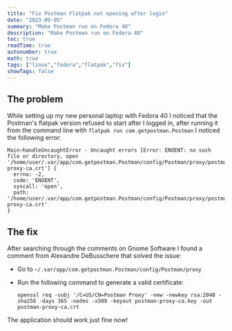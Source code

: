 ```yaml
---
title: "Fix Postman Flatpak not opening after login"
date: "2023-09-05"
summary: "Make Postman run on Fedora 40"
description: "Make Postman run on Fedora 40"
toc: true
readTime: true
autonumber: true
math: true
tags: ["linux","fedora","flatpak","fix"]
showTags: false
---
```


## The problem

While setting up my new personal laptop with Fedora 40 I noticed that the Postman's flatpak version refused to start 
after I logged in, after running it from the command line with `flatpak run com.getpostman.Postman`  I noticed the following error:

```
Main~handleUncaughtError - Uncaught errors [Error: ENOENT: no such file or directory, open '/home/user/.var/app/com.getpostman.Postman/config/Postman/proxy/postman-proxy-ca.crt'] {
  errno: -2,
  code: 'ENOENT',
  syscall: 'open',
  path: '/home/user/.var/app/com.getpostman.Postman/config/Postman/proxy/postman-proxy-ca.crt'
}

```

## The fix

After searching through the comments on Gnome Software I found a comment from Alexandre DeBusschere that solved the issue:
 - Go to `~/.var/app/com.getpostman.Postman/config/Postman/proxy`
 - Run the following command to generate a valid certificate:

   `
openssl req -subj '/C=US/CN=Postman Proxy' -new -newkey rsa:2048 -sha256 -days 365 -nodes -x509 -keyout postman-proxy-ca.key -out postman-proxy-ca.crt
   `

The application should work just fine now!
